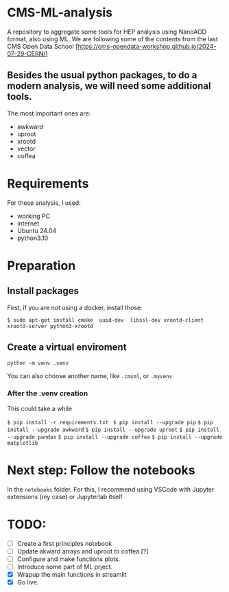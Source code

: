 

# CMS-ML-analysis
A repository to aggregate some tools for HEP analysis using NanoAOD format, also using ML.
We are following some of the contents from the last CMS Open Data School [https://cms-opendata-workshop.github.io/2024-07-29-CERN/]



## Besides the usual python packages, to do a modern analysis, we will need some additional tools.
The most important ones are:

- awkward
- uproot
- xrootd
- vector
- coffea


# Requirements
For these analysis, I used:

- working PC
- internet
- Ubuntu 24.04
- python3.10


# Preparation


## Install packages

First, if you are not using a docker, install those:

```$ sudo apt-get install cmake  uuid-dev  libssl-dev xrootd-client xrootd-server python3-xrootd```

## Create a virtual enviroment

```python -m venv .venv  ```

You can also choose another name, like ```.cmsml```, or ```.myvenv```

### After the .venv creation 

This could take a while

```$ pip install -r requirements.txt ```
```$ pip install --upgrade pip```
```$ pip install --upgrade awkward```
```$ pip install --upgrade uproot```
```$ pip install --upgrade pandas```
```$ pip install --upgrade coffea```
```$ pip install --upgrade matplotlib```

# Next step: Follow the notebooks

In the ```notebooks``` folder. 
For this, I recommend using VSCode with Jupyter extensions (my case) or Jupyterlab itself.


# TODO:
- [ ] Create a first principles notebook
- [ ] Update akward arrays and uproot to coffea [?]
- [ ] Configure and make functions plots.
- [ ] Introduce some part of ML prject.
- [X] Wrapup the main functions in streamlit
- [X] Go live.